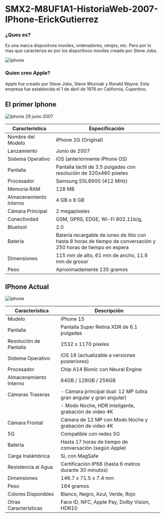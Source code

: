 # SMX2-M8UF1A1-HistoriaWeb-2007-IPhone-ErickGutierrez
### ¿Ques es?
Es una marca dispositvos moviles, ordenadores, relojes, etc. Pero por lo mas que caracteriza es por los disporitivos moviles creado por Steve Jobs. 

![Iphone](https://store.storeimages.cdn-apple.com/4668/as-images.apple.com/is/refurb-iphone-13-pro-max-graphite-2023?wid=1144&hei=1144&fmt=jpeg&qlt=90&.v=1679072989055)

### Quien creo Apple?
Apple fue creado por Steve Jobs, Steve Wozniak y Ronald Wayne. Esta empresa fue establecida el 1 de abril de 1976 en California, Cupertino. 

## El primer Iphone
![Iphone](https://imagenes.20minutos.es/files/article_default_content/files/fp/uploads/imagenes/2021/11/04/el-iphone-original-o-2g.r_d.470-313.png)
 29 junio 2007


|Característica    |	Especificación                   |
|------------------|-------------------------------------|
|Nombre del Modelo |    iPhone 2G (Original)             |
|Lanzamiento       |	Junio de 2007                    |
|Sistema Operativo |	iOS (anteriormente iPhone OS)    |
|Pantalla          |	Pantalla táctil de 3.5 pulgadas con resolución de 320x480 píxeles |
|Procesador        |	Samsung S5L8900 (412 MHz)        |
|Memoria RAM       |	128 MB|
|Almacenamiento Interno |	4 GB o 8 GB|
|Cámara Principal   |	2 megapíxeles|
|Conectividad       |	GSM, GPRS, EDGE, Wi-Fi 802.11b/g, |
|Bluetoot|  2.0|
|Batería            |	Batería recargable de iones de litio con hasta 8 horas de tiempo de conversación y 250 horas de tiempo en espera|
|Dimensiones        |	115 mm de alto, 61 mm de ancho, 11.6 mm de grosor|
|Peso               |	Aproximadamente 135 gramos     |


## IPhone Actual

![Iphone](https://static.k-tuin.com/media/catalog/product/cache/1/image/0dc2d03fe217f8c83829496872af24a0/i/p/iphone-15-pro-max-titanio-negro-256-gb.jpg)

| Característica            | Descripción                                  |
|---------------------------|----------------------------------------------|
| Modelo                    | iPhone 15                                    |
| Pantalla                  | Pantalla Super Retina XDR de 6.1 pulgadas    |
| Resolución de Pantalla    | 2532 x 1170 píxeles                         |
| Sistema Operativo         | iOS 16 (actualizable a versiones posteriores) |
| Procesador                | Chip A14 Bionic con Neural Engine           |
| Almacenamiento Interno    | 64GB / 128GB / 256GB                        |
| Cámaras Traseras         | - Cámara principal dual: 12 MP (ultra gran angular y gran angular) |
|                           | - Modo Noche, HDR inteligente, grabación de video 4K |
| Cámara Frontal            | Cámara de 12 MP con Modo Noche y grabación de video 4K |
| 5G                        | Compatible con redes 5G                     |
| Batería                   | Hasta 17 horas de tiempo de conversación (según Apple) |
| Carga Inalámbrica         | Sí, con MagSafe                              |
| Resistencia al Agua       | Certificación IP68 (hasta 6 metros durante 30 minutos) |
| Dimensiones               | 146.7 x 71.5 x 7.4 mm                        |
| Peso                      | 164 gramos                                  |
| Colores Disponibles       | Blanco, Negro, Azul, Verde, Rojo             |
| Otras Características     | Face ID, NFC, Apple Pay, Dolby Vision, HDR10  |
